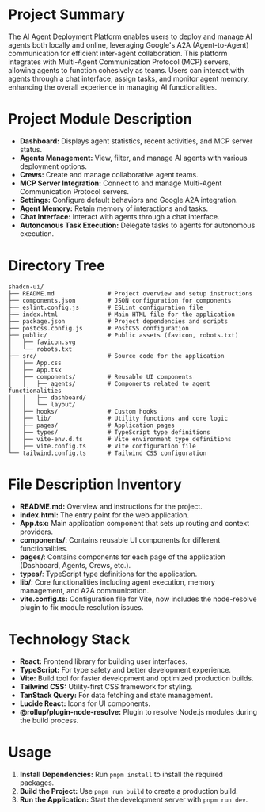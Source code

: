 # Project Summary
The AI Agent Deployment Platform enables users to deploy and manage AI agents both locally and online, leveraging Google's A2A (Agent-to-Agent) communication for efficient inter-agent collaboration. This platform integrates with Multi-Agent Communication Protocol (MCP) servers, allowing agents to function cohesively as teams. Users can interact with agents through a chat interface, assign tasks, and monitor agent memory, enhancing the overall experience in managing AI functionalities.

# Project Module Description
- **Dashboard:** Displays agent statistics, recent activities, and MCP server status.
- **Agents Management:** View, filter, and manage AI agents with various deployment options.
- **Crews:** Create and manage collaborative agent teams.
- **MCP Server Integration:** Connect to and manage Multi-Agent Communication Protocol servers.
- **Settings:** Configure default behaviors and Google A2A integration.
- **Agent Memory:** Retain memory of interactions and tasks.
- **Chat Interface:** Interact with agents through a chat interface.
- **Autonomous Task Execution:** Delegate tasks to agents for autonomous execution.

# Directory Tree
```plaintext
shadcn-ui/
├── README.md               # Project overview and setup instructions
├── components.json         # JSON configuration for components
├── eslint.config.js        # ESLint configuration file
├── index.html              # Main HTML file for the application
├── package.json            # Project dependencies and scripts
├── postcss.config.js       # PostCSS configuration
├── public/                 # Public assets (favicon, robots.txt)
│   ├── favicon.svg
│   └── robots.txt
├── src/                    # Source code for the application
│   ├── App.css
│   ├── App.tsx
│   ├── components/         # Reusable UI components
│   │   ├── agents/         # Components related to agent functionalities
│   │   ├── dashboard/
│   │   └── layout/
│   ├── hooks/              # Custom hooks
│   ├── lib/                # Utility functions and core logic
│   ├── pages/              # Application pages
│   ├── types/              # TypeScript type definitions
│   ├── vite-env.d.ts       # Vite environment type definitions
│   ├── vite.config.ts      # Vite configuration file
└── tailwind.config.ts      # Tailwind CSS configuration
```

# File Description Inventory
- **README.md:** Overview and instructions for the project.
- **index.html:** The entry point for the web application.
- **App.tsx:** Main application component that sets up routing and context providers.
- **components/**: Contains reusable UI components for different functionalities.
- **pages/**: Contains components for each page of the application (Dashboard, Agents, Crews, etc.).
- **types/**: TypeScript type definitions for the application.
- **lib/**: Core functionalities including agent execution, memory management, and A2A communication.
- **vite.config.ts:** Configuration file for Vite, now includes the node-resolve plugin to fix module resolution issues.

# Technology Stack
- **React:** Frontend library for building user interfaces.
- **TypeScript:** For type safety and better development experience.
- **Vite:** Build tool for faster development and optimized production builds.
- **Tailwind CSS:** Utility-first CSS framework for styling.
- **TanStack Query:** For data fetching and state management.
- **Lucide React:** Icons for UI components.
- **@rollup/plugin-node-resolve:** Plugin to resolve Node.js modules during the build process.

# Usage
1. **Install Dependencies:** Run `pnpm install` to install the required packages.
2. **Build the Project:** Use `pnpm run build` to create a production build.
3. **Run the Application:** Start the development server with `pnpm run dev`.
